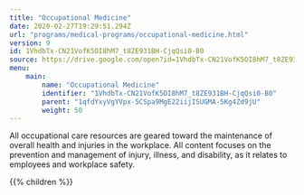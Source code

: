 ```yaml
---
title: "Occupational Medicine"
date: 2020-02-27T19:29:51.294Z
url: "programs/medical-programs/occupational-medicine.html"
version: 9
id: 1VhdbTx-CN21VofK5OI8hM7_t8ZE931BH-CjqQsi0-B0
source: https://drive.google.com/open?id=1VhdbTx-CN21VofK5OI8hM7_t8ZE931BH-CjqQsi0-B0
menu:
    main:
        name: "Occupational Medicine"
        identifier: "1VhdbTx-CN21VofK5OI8hM7_t8ZE931BH-CjqQsi0-B0"
        parent: "1qfdYxyVgYVpx-5CSpa9MgE22iijISUGMA-5Kg4Zd9jU"
        weight: 50
---
```









All occupational care resources are geared toward the maintenance of overall health and injuries in the workplace. All content focuses on the prevention and management of injury, illness, and disability, as it relates to employees and workplace safety.









{{% children %}}

